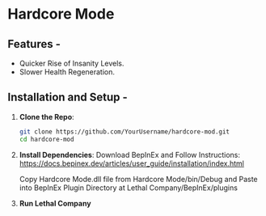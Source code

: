 # Hardcore Mode

## Features -

- Quicker Rise of Insanity Levels.
- Slower Health Regeneration.

## Installation and Setup -

1. **Clone the Repo**:

    ```bash
    git clone https://github.com/YourUsername/hardcore-mod.git
    cd hardcore-mod
    ```

2. **Install Dependencies**:
   Download BepInEx and Follow Instructions: https://docs.bepinex.dev/articles/user_guide/installation/index.html
   
   Copy Hardcore Mode.dll file from Hardcore Mode/bin/Debug and Paste into BepInEx Plugin Directory at Lethal Company/BepInEx/plugins

4. **Run Lethal Company**
